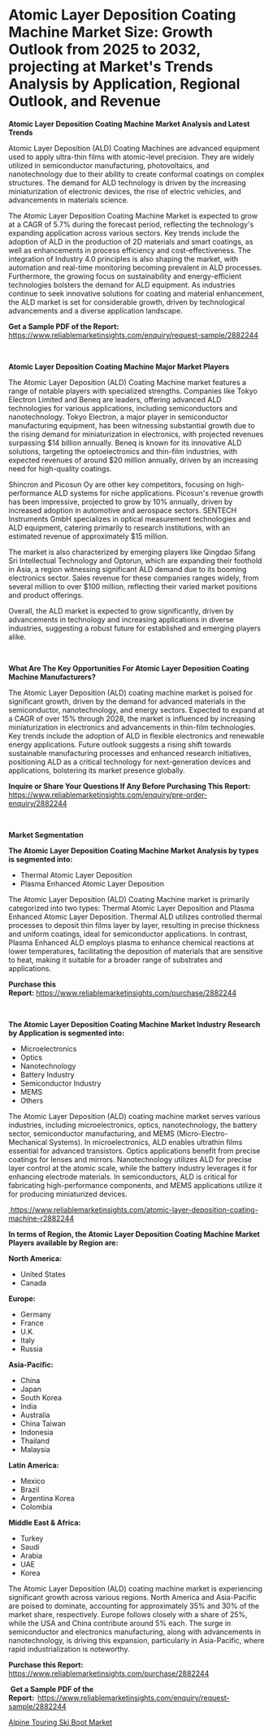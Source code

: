 <p><h1>Atomic Layer Deposition Coating Machine Market Size: Growth Outlook from 2025 to 2032, projecting at Market's Trends Analysis by Application, Regional Outlook, and Revenue</h1></p><p><strong>Atomic Layer Deposition Coating Machine Market Analysis and Latest Trends</strong></p>
<p><p>Atomic Layer Deposition (ALD) Coating Machines are advanced equipment used to apply ultra-thin films with atomic-level precision. They are widely utilized in semiconductor manufacturing, photovoltaics, and nanotechnology due to their ability to create conformal coatings on complex structures. The demand for ALD technology is driven by the increasing miniaturization of electronic devices, the rise of electric vehicles, and advancements in materials science.</p><p>The Atomic Layer Deposition Coating Machine Market is expected to grow at a CAGR of 5.7% during the forecast period, reflecting the technology's expanding application across various sectors. Key trends include the adoption of ALD in the production of 2D materials and smart coatings, as well as enhancements in process efficiency and cost-effectiveness. The integration of Industry 4.0 principles is also shaping the market, with automation and real-time monitoring becoming prevalent in ALD processes. Furthermore, the growing focus on sustainability and energy-efficient technologies bolsters the demand for ALD equipment. As industries continue to seek innovative solutions for coating and material enhancement, the ALD market is set for considerable growth, driven by technological advancements and a diverse application landscape.</p></p>
<p><strong>Get a Sample PDF of the Report:&nbsp;</strong> <a href="https://www.reliablemarketinsights.com/enquiry/request-sample/2882244?utm_campaign=2207&utm_medium=2&utm_source=Github&utm_content=ia&utm_term=13032025&utm_id=atomic-layer-deposition-coating-machine">https://www.reliablemarketinsights.com/enquiry/request-sample/2882244</a></p>
<p>&nbsp;</p>
<p><strong>Atomic Layer Deposition Coating Machine Major Market Players</strong></p>
<p><p>The Atomic Layer Deposition (ALD) Coating Machine market features a range of notable players with specialized strengths. Companies like Tokyo Electron Limited and Beneq are leaders, offering advanced ALD technologies for various applications, including semiconductors and nanotechnology. Tokyo Electron, a major player in semiconductor manufacturing equipment, has been witnessing substantial growth due to the rising demand for miniaturization in electronics, with projected revenues surpassing $14 billion annually. Beneq is known for its innovative ALD solutions, targeting the optoelectronics and thin-film industries, with expected revenues of around $20 million annually, driven by an increasing need for high-quality coatings.</p><p>Shincron and Picosun Oy are other key competitors, focusing on high-performance ALD systems for niche applications. Picosun's revenue growth has been impressive, projected to grow by 10% annually, driven by increased adoption in automotive and aerospace sectors. SENTECH Instruments GmbH specializes in optical measurement technologies and ALD equipment, catering primarily to research institutions, with an estimated revenue of approximately $15 million.</p><p>The market is also characterized by emerging players like Qingdao Sifang Sri Intellectual Technology and Optorun, which are expanding their foothold in Asia, a region witnessing significant ALD demand due to its booming electronics sector. Sales revenue for these companies ranges widely, from several million to over $100 million, reflecting their varied market positions and product offerings.</p><p>Overall, the ALD market is expected to grow significantly, driven by advancements in technology and increasing applications in diverse industries, suggesting a robust future for established and emerging players alike.</p></p>
<p>&nbsp;</p>
<p><strong>What Are The Key Opportunities For Atomic Layer Deposition Coating Machine Manufacturers?</strong></p>
<p><p>The Atomic Layer Deposition (ALD) coating machine market is poised for significant growth, driven by the demand for advanced materials in the semiconductor, nanotechnology, and energy sectors. Expected to expand at a CAGR of over 15% through 2028, the market is influenced by increasing miniaturization in electronics and advancements in thin-film technologies. Key trends include the adoption of ALD in flexible electronics and renewable energy applications. Future outlook suggests a rising shift towards sustainable manufacturing processes and enhanced research initiatives, positioning ALD as a critical technology for next-generation devices and applications, bolstering its market presence globally.</p></p>
<p><strong>Inquire or Share Your Questions If Any Before Purchasing This Report:</strong> <a href="https://www.reliablemarketinsights.com/enquiry/pre-order-enquiry/2882244?utm_campaign=2207&utm_medium=2&utm_source=Github&utm_content=ia&utm_term=13032025&utm_id=atomic-layer-deposition-coating-machine">https://www.reliablemarketinsights.com/enquiry/pre-order-enquiry/2882244</a></p>
<p>&nbsp;</p>
<p><strong>Market Segmentation</strong></p>
<p><strong>The Atomic Layer Deposition Coating Machine Market Analysis by types is segmented into:</strong></p>
<p><ul><li>Thermal Atomic Layer Deposition</li><li>Plasma Enhanced Atomic Layer Deposition</li></ul></p>
<p><p>The Atomic Layer Deposition (ALD) Coating Machine market is primarily categorized into two types: Thermal Atomic Layer Deposition and Plasma Enhanced Atomic Layer Deposition. Thermal ALD utilizes controlled thermal processes to deposit thin films layer by layer, resulting in precise thickness and uniform coatings, ideal for semiconductor applications. In contrast, Plasma Enhanced ALD employs plasma to enhance chemical reactions at lower temperatures, facilitating the deposition of materials that are sensitive to heat, making it suitable for a broader range of substrates and applications.</p></p>
<p><strong>Purchase this Report:&nbsp;</strong><a href="https://www.reliablemarketinsights.com/purchase/2882244?utm_campaign=2207&utm_medium=2&utm_source=Github&utm_content=ia&utm_term=13032025&utm_id=atomic-layer-deposition-coating-machine">https://www.reliablemarketinsights.com/purchase/2882244</a></p>
<p>&nbsp;</p>
<p><strong>The Atomic Layer Deposition Coating Machine Market Industry Research by Application is segmented into:</strong></p>
<p><ul><li>Microelectronics</li><li>Optics</li><li>Nanotechnology</li><li>Battery Industry</li><li>Semiconductor Industry</li><li>MEMS</li><li>Others</li></ul></p>
<p><p>The Atomic Layer Deposition (ALD) coating machine market serves various industries, including microelectronics, optics, nanotechnology, the battery sector, semiconductor manufacturing, and MEMS (Micro-Electro-Mechanical Systems). In microelectronics, ALD enables ultrathin films essential for advanced transistors. Optics applications benefit from precise coatings for lenses and mirrors. Nanotechnology utilizes ALD for precise layer control at the atomic scale, while the battery industry leverages it for enhancing electrode materials. In semiconductors, ALD is critical for fabricating high-performance components, and MEMS applications utilize it for producing miniaturized devices.</p></p>
<p><a href="https://www.reliablemarketinsights.com/atomic-layer-deposition-coating-machine-r2882244?utm_campaign=2207&utm_medium=2&utm_source=Github&utm_content=ia&utm_term=13032025&utm_id=atomic-layer-deposition-coating-machine">&nbsp;https://www.reliablemarketinsights.com/atomic-layer-deposition-coating-machine-r2882244</a></p>
<p><strong>In terms of Region, the Atomic Layer Deposition Coating Machine Market Players available by Region are:</strong></p>
<p>
    <p> <strong> North America: </strong>
        <ul>
            <li>United States</li>
            <li>Canada</li>
        </ul>
        </p> 
    <p> <strong> Europe: </strong>
        <ul>
            <li>Germany</li>
            <li>France</li>
            <li>U.K.</li>
            <li>Italy</li>
            <li>Russia</li>
        </ul>
        </p> 
    <p> <strong> Asia-Pacific: </strong>
        <ul>
            <li>China</li>
            <li>Japan</li>
            <li>South Korea</li>
            <li>India</li>
            <li>Australia</li>
            <li>China Taiwan</li>
            <li>Indonesia</li>
            <li>Thailand</li>
            <li>Malaysia</li>
        </ul>
        </p> 
    <p> <strong> Latin America: </strong>
        <ul>
            <li>Mexico</li>
            <li>Brazil</li>
            <li>Argentina Korea</li>
            <li>Colombia</li>
        </ul>
        </p> 
    <p> <strong> Middle East & Africa: </strong>
        <ul>
            <li>Turkey</li>
            <li>Saudi</li>
            <li>Arabia</li>
            <li>UAE</li>
            <li>Korea</li>
        </ul>
    </p>
    </p>
<p><p>The Atomic Layer Deposition (ALD) coating machine market is experiencing significant growth across various regions. North America and Asia-Pacific are poised to dominate, accounting for approximately 35% and 30% of the market share, respectively. Europe follows closely with a share of 25%, while the USA and China contribute around 5% each. The surge in semiconductor and electronics manufacturing, along with advancements in nanotechnology, is driving this expansion, particularly in Asia-Pacific, where rapid industrialization is noteworthy.</p></p>
<p><strong>Purchase this Report: </strong><a href="https://www.reliablemarketinsights.com/purchase/2882244?utm_campaign=2207&utm_medium=2&utm_source=Github&utm_content=ia&utm_term=13032025&utm_id=atomic-layer-deposition-coating-machine">https://www.reliablemarketinsights.com/purchase/2882244</a></p>
<p>&nbsp;<strong>Get a Sample PDF of the Report:&nbsp;&nbsp;</strong><a href="https://www.reliablemarketinsights.com/enquiry/request-sample/2882244?utm_campaign=2207&utm_medium=2&utm_source=Github&utm_content=ia&utm_term=13032025&utm_id=atomic-layer-deposition-coating-machine">https://www.reliablemarketinsights.com/enquiry/request-sample/2882244</a></p>
<p><strong></strong></p>
<p><p><a href="https://github.com/vimar16th/Market-Research-Report-List-7/blob/main/alpine-touring-ski-boot-market.md?utm_campaign=2207&utm_medium=2&utm_source=Github&utm_content=ia&utm_term=13032025&utm_id=atomic-layer-deposition-coating-machine">Alpine Touring Ski Boot Market</a></p></p>
